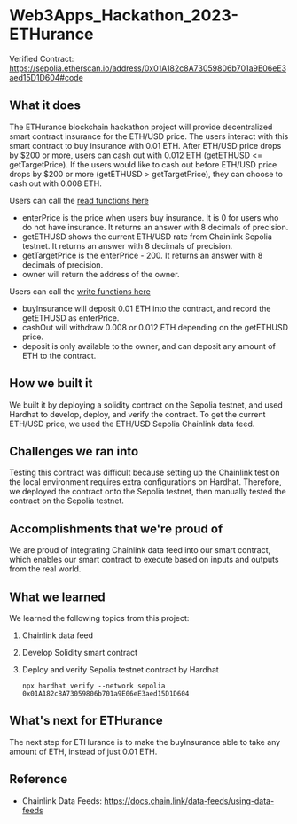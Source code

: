 # Web3Apps_Hackathon_2023-ETHurance
Verified Contract: https://sepolia.etherscan.io/address/0x01A182c8A73059806b701a9E06eE3aed15D1D604#code

## What it does
The ETHurance blockchain hackathon project will provide decentralized smart contract insurance for the ETH/USD price. The users interact with this smart contract to buy insurance with 0.01 ETH. After ETH/USD price drops by $200 or more, users can cash out with 0.012 ETH (getETHUSD <= getTargetPrice). If the users would like to cash out before ETH/USD price drops by $200 or more (getETHUSD > getTargetPrice), they can choose to cash out with 0.008 ETH. 

Users can call the [read functions here](https://sepolia.etherscan.io/address/0x01A182c8A73059806b701a9E06eE3aed15D1D604#readContract)
- enterPrice is the price when users buy insurance. It is 0 for users who do not have insurance. It returns an answer with 8 decimals of precision.
- getETHUSD shows the current ETH/USD rate from Chainlink Sepolia testnet. It returns an answer with 8 decimals of precision.
- getTargetPrice is the enterPrice - 200. It returns an answer with 8 decimals of precision.
- owner will return the address of the owner.

Users can call the [write functions here](https://sepolia.etherscan.io/address/0x01A182c8A73059806b701a9E06eE3aed15D1D604#writeContract)
- buyInsurance will deposit 0.01 ETH into the contract, and record the getETHUSD as enterPrice.
- cashOut will withdraw 0.008 or 0.012 ETH depending on the getETHUSD price.
- deposit is only available to the owner, and can deposit any amount of ETH to the contract.


## How we built it
We built it by deploying a solidity contract on the Sepolia testnet, and used Hardhat to develop, deploy, and verify the contract. To get the current ETH/USD price, we used the ETH/USD Sepolia Chainlink data feed. 

## Challenges we ran into
Testing this contract was difficult because setting up the Chainlink test on the local environment requires extra configurations on Hardhat. Therefore, we deployed the contract onto the Sepolia testnet, then manually tested the contract on the Sepolia testnet. 

## Accomplishments that we're proud of
We are proud of integrating Chainlink data feed into our smart contract, which enables our smart contract to execute based on inputs and outputs from the real world.

## What we learned
We learned the following topics from this project:
1. Chainlink data feed
2. Develop Solidity smart contract
3. Deploy and verify Sepolia testnet contract by Hardhat
    
    `npx hardhat verify --network sepolia 0x01A182c8A73059806b701a9E06eE3aed15D1D604`

## What's next for ETHurance
The next step for ETHurance is to make the buyInsurance able to take any amount of ETH, instead of just 0.01 ETH.

## Reference
- Chainlink Data Feeds: https://docs.chain.link/data-feeds/using-data-feeds
